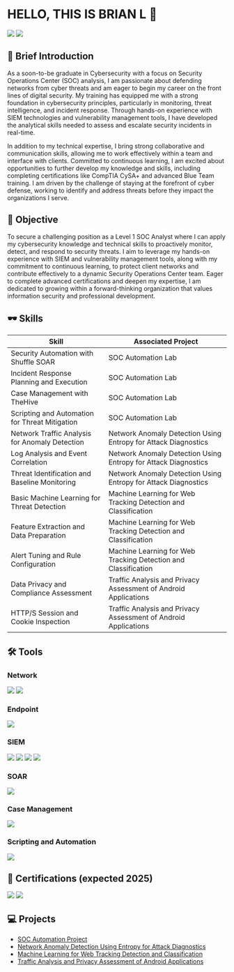 # HELLO, THIS IS BRIAN L 👋

<!--
**BrianLe-1904/BrianLe-1904** is a ✨ _special_ ✨ repository because its `README.md` (this file) appears on your GitHub profile.

Here are some ideas to get you started:

- 🔭 I’m currently working on ...
- 🌱 I’m currently learning ...
- 👯 I’m looking to collaborate on ...
- 🤔 I’m looking for help with ...
- 💬 Ask me about ...
- 📫 How to reach me: ...
- 😄 Pronouns: ...
- ⚡ Fun fact: ...
-->
<div>
<a href="https://www.linkedin.com/in/brian-l-074636190/"><img src="https://img.shields.io/badge/-LinkedIn-0072b1?&style=for-the-badge&logo=linkedin&logoColor=white" /></a>
<a href="https://www.instagram.com/dandanisbrian/"><img src="https://img.shields.io/badge/-Instagram-E4405F?&style=for-the-badge&logo=instagram&logoColor=white" /></a>
</div>

## 🌱 Brief Introduction
As a soon-to-be graduate in Cybersecurity with a focus on Security Operations Center (SOC) analysis, I am passionate about defending networks from cyber threats and am eager to begin my career on the front lines of digital security. My training has equipped me with a strong foundation in cybersecurity principles, particularly in monitoring, threat intelligence, and incident response. Through hands-on experience with SIEM technologies and vulnerability management tools, I have developed the analytical skills needed to assess and escalate security incidents in real-time.

In addition to my technical expertise, I bring strong collaborative and communication skills, allowing me to work effectively within a team and interface with clients. Committed to continuous learning, I am excited about opportunities to further develop my knowledge and skills, including completing certifications like CompTIA CySA+ and advanced Blue Team training. I am driven by the challenge of staying at the forefront of cyber defense, working to identify and address threats before they impact the organizations I serve.

## 🔭 Objective
To secure a challenging position as a Level 1 SOC Analyst where I can apply my cybersecurity knowledge and technical skills to proactively monitor, detect, and respond to security threats. I aim to leverage my hands-on experience with SIEM and vulnerability management tools, along with my commitment to continuous learning, to protect client networks and contribute effectively to a dynamic Security Operations Center team. Eager to complete advanced certifications and deepen my expertise, I am dedicated to growing within a forward-thinking organization that values information security and professional development.

## 🕶️ Skills

| Skill                                         | Associated Project         |
|-----------------------------------------------|----------------------------|
| Security Automation with Shuffle SOAR         | SOC Automation Lab|
| Incident Response Planning and Execution      | SOC Automation Lab|
| Case Management with TheHive                  | SOC Automation Lab|
| Scripting and Automation for Threat Mitigation | SOC Automation Lab|
| Network Traffic Analysis for Anomaly Detection |	Network Anomaly Detection Using Entropy for Attack Diagnostics|
| Log Analysis and Event Correlation             |	Network Anomaly Detection Using Entropy for Attack Diagnostics|
| Threat Identification and Baseline Monitoring  |	Network Anomaly Detection Using Entropy for Attack Diagnostics|
| Basic Machine Learning for Threat Detection    |	Machine Learning for Web Tracking Detection and Classification|
| Feature Extraction and Data Preparation        |	Machine Learning for Web Tracking Detection and Classification|
| Alert Tuning and Rule Configuration            |	Machine Learning for Web Tracking Detection and Classification|
| Data Privacy and Compliance Assessment         |	Traffic Analysis and Privacy Assessment of Android Applications|
| HTTP/S Session and Cookie Inspection           |	Traffic Analysis and Privacy Assessment of Android Applications|


## 🛠️ Tools

### Network
<div>
    <img src="https://img.shields.io/badge/-Wireshark-1679A7?&style=for-the-badge&logo=Wireshark&logoColor=white" />
    <img src="https://img.shields.io/badge/-mitmproxy-4CAF50?style=for-the-badge&logo=mitmproxy&logoColor=white" /> 
</div>

### Endpoint
<div>
    <img src="https://img.shields.io/badge/-Microsoft_Defender_for_Endpoint-00A4EF?&style=for-the-badge&logo=Microsoft&logoColor=white" />
</div>

### SIEM
<div>
    <img src="https://img.shields.io/badge/-Microsoft_Sentinel-0078D4?&style=for-the-badge&logo=Microsoft&logoColor=white" />
    <img src="https://img.shields.io/badge/-Splunk-000000?&style=for-the-badge&logo=Splunk&logoColor=white" />
    <img src="https://img.shields.io/badge/-Elastic-005571?&style=for-the-badge&logo=Elastic&logoColor=white" />
    <img src="https://img.shields.io/badge/-Wazuh-0050DB?style=for-the-badge&logo=Wazuh&logoColor=white" /> 
</div>

### SOAR
<div> <img src="https://img.shields.io/badge/-Shuffle-181717?style=for-the-badge&logo=Shuffle&logoColor=white" /> 
</div> 

### Case Management
<div> <img src="https://img.shields.io/badge/-TheHive-FADA5E?style=for-the-badge&logo=TheHive&logoColor=black" /> </div>

### Scripting and Automation
<div> <img src="https://img.shields.io/badge/-Python-3776AB?style=for-the-badge&logo=Python&logoColor=white" /> </div>


## 📄 Certifications (expected 2025)
<div>
    <img src="https://img.shields.io/badge/-CompTIA_CySA+-E00A22?style=for-the-badge&logo=CompTIA&logoColor=white" />
    <img src="https://img.shields.io/badge/-Security_Blue_Team_BTL1-0A66C2?style=for-the-badge&logo=SecurityBlueTeam&logoColor=white" />
</div>
<!--
<div>
<img src="https://img.shields.io/badge/-Security%2B-FF0000?&style=for-the-badge&logo=CompTIA&logoColor=white" />
<img src="https://img.shields.io/badge/-Network%2B-007ACC?&style=for-the-badge&logo=CompTIA&logoColor=white" />
<img src="https://img.shields.io/badge/-A%2B-4D4D4D?&style=for-the-badge&logo=CompTIA&logoColor=white" />
<img src="https://img.shields.io/badge/-CDSA-006400?&style=for-the-badge&logoColor=white" />
<img src="https://img.shields.io/badge/-CCD-000080?&style=for-the-badge&logoColor=white" />
</div>
-->

## 💻 Projects
- <a href="https://github.com/BrianLe-1904/SOC-Automation-Lab.git">SOC Automation Project</a>
- <a href="https://github.com/BrianLe-1904/Network-Anomaly-Detection-Using-Entropy-for-Attack-Diagnostics.git">Network Anomaly Detection Using Entropy for Attack Diagnostics</a>
- <a href="https://github.com/BrianLe-1904/Machine-Learning-for-Web-Tracking-Detection-and-Classification.git">Machine Learning for Web Tracking Detection and Classification</a>
- <a href="https://github.com/BrianLe-1904/Machine-Learning-for-Web-Tracking-Detection-and-Classification.git">Traffic Analysis and Privacy Assessment of Android Applications</a>
